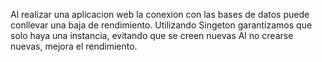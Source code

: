 Al realizar una aplicacion web la conexion con las bases de datos puede conllevar una baja de rendimiento. Utilizando Singeton garantizamos que solo haya una instancia, evitando que se creen nuevas Al no crearse nuevas, mejora el rendimiento.